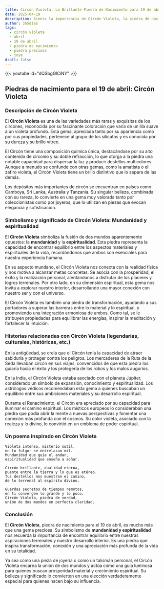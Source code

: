 ```yaml
---
title: Circón Violeta, La Brillante Piedra de Nacimiento para 19 de abril
date: 2025-04-19
description: Sienta la importancia de Circón Violeta, la piedra de nacimiento de 19 de abril que simboliza Mundanidad y espiritualidad. Deje que su belleza y significado iluminen su día.
author: 365días
tags:
  - circón violeta
  - abril
  - 19 de abril
  - piedra de nacimiento
  - piedra preciosa
  - joya
draft: false
---
```


{{< youtube id="dQSbgGlCiNY" >}}

## Piedras de nacimiento para el 19 de abril: Circón Violeta

### Descripción de Circón Violeta

El **Circón Violeta** es una de las variedades más raras y exquisitas de los circones, reconocida por su fascinante coloración que varía de un lila suave a un violeta profundo. Esta gema, apreciada tanto por su apariencia como por sus propiedades, pertenece al grupo de los silicatos y es conocida por su dureza y su brillo vítreo.

El Circón tiene una composición química única, destacándose por su alto contenido de circonio y su doble refracción, lo que otorga a la piedra una notable capacidad para dispersar la luz y producir destellos multicolores. Aunque a menudo se confunde con otras gemas, como la amatista o el zafiro violeta, el Circón Violeta tiene un brillo distintivo que lo separa de las demás.

Los depósitos más importantes de circón se encuentran en países como Camboya, Sri Lanka, Australia y Tanzania. Su singular belleza, combinada con su rareza, lo convierte en una gema muy valorada tanto por coleccionistas como por joyeros, que lo utilizan en piezas que evocan elegancia y sofisticación.

### Simbolismo y significado de Circón Violeta: Mundanidad y espiritualidad

El **Circón Violeta** simboliza la fusión de dos mundos aparentemente opuestos: la **mundanidad** y la **espiritualidad**. Esta piedra representa la capacidad de encontrar equilibrio entre los aspectos materiales y espirituales de la vida, recordándonos que ambos son esenciales para nuestra experiencia humana.

En su aspecto mundano, el Circón Violeta nos conecta con la realidad física y nos motiva a alcanzar metas concretas. Se asocia con la prosperidad, el éxito y la realización personal, alentándonos a disfrutar de los placeres y logros terrenales. Por otro lado, en su dimensión espiritual, esta gema nos invita a explorar nuestro interior, desarrollando una mayor conexión con nuestro ser y con el universo.

El Circón Violeta es también una piedra de transformación, ayudando a sus portadores a superar las barreras entre lo material y lo espiritual, y promoviendo una integración armoniosa de ambos. Como tal, se le atribuyen propiedades para equilibrar las energías, inspirar la meditación y fortalecer la intuición.

### Historias relacionadas con Circón Violeta (legendarias, culturales, históricas, etc.)

En la antigüedad, se creía que el Circón tenía la capacidad de atraer sabiduría y proteger contra los peligros. Los mercaderes de la Ruta de la Seda llevaban circón en sus viajes, convencidos de que esta piedra los guiaría hacia el éxito y los protegería de los robos y los malos augurios.

En la India, el Circón Violeta estaba asociado con el planeta Júpiter, considerado un símbolo de expansión, conocimiento y espiritualidad. Los astrólogos védicos recomendaban esta gema a quienes buscaban un equilibrio entre sus ambiciones materiales y su desarrollo espiritual.

Durante el Renacimiento, el Circón era apreciado por su capacidad para iluminar el camino espiritual. Los místicos europeos lo consideraban una piedra que podía abrir la mente a nuevas perspectivas y fomentar una conexión más profunda con el cosmos. Su color violeta, asociado con la realeza y lo divino, lo convirtió en un emblema de poder espiritual.

### Un poema inspirado en Circón Violeta

```
Violeta intenso, misterio sutil,  
en tu fulgor se entrelazan mil.  
Mundanidad que guía el andar,  
espiritualidad que enseña a soñar.  

Circón brillante, dualidad eterna,  
puente entre la tierra y lo que es etéreo.  
Tus destellos nos muestran el camino,  
de lo terrenal al espíritu divino.  

Guardas secretos de tiempos remotos,  
en ti convergen lo grande y lo poco.  
Circón Violeta, piedra de verdad,  
unión de dos mundos en perfecta claridad.
```

### Conclusión

El **Circón Violeta**, piedra de nacimiento para el 19 de abril, es mucho más que una gema preciosa. Su simbolismo de **mundanidad y espiritualidad** nos recuerda la importancia de encontrar equilibrio entre nuestras aspiraciones terrenales y nuestro desarrollo interior. Es una piedra que inspira transformación, conexión y una apreciación más profunda de la vida en su totalidad.

Ya sea como una pieza de joyería o como un talismán personal, el Circón Violeta encarna la unión de dos mundos y actúa como una guía luminosa para quienes buscan prosperidad material y crecimiento espiritual. Su belleza y significado lo convierten en una elección verdaderamente especial para quienes nacen bajo su influencia.